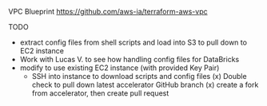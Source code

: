 VPC Blueprint
https://github.com/aws-ia/terraform-aws-vpc

TODO
- extract config files from shell scripts and load into S3 to pull down to EC2 instance
- Work with Lucas V. to see how handling config files for DataBricks
- modify to use existing EC2 instance (with provided Key Pair)
  - SSH into instance to download scripts and config files
(x) Double check to pull down latest accelerator GitHub branch
  (x) create a fork from accelerator, then create pull request

